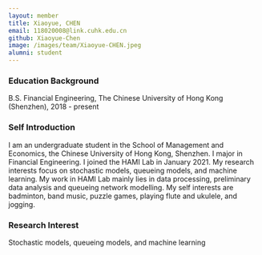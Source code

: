 ```yaml
---
layout: member
title: Xiaoyue, CHEN
email: 118020008@link.cuhk.edu.cn
github: Xiaoyue-Chen
image: /images/team/Xiaoyue-CHEN.jpeg
alumni: student
---
```


### Education Background
B.S. Financial Engineering, The Chinese University of Hong Kong (Shenzhen), 2018 - present

### Self Introduction
I am an undergraduate student in the School of Management and Economics, the Chinese University of Hong Kong, Shenzhen. I major in Financial Engineering. I joined the HAMI Lab in January 2021. My research interests focus on stochastic models, queueing models, and machine learning. My work in HAMI Lab mainly lies in data processing, preliminary data analysis and queueing network modelling. My self interests are badminton, band music, puzzle games, playing flute and ukulele, and jogging.

### Research Interest
Stochastic models, queueing models, and machine learning